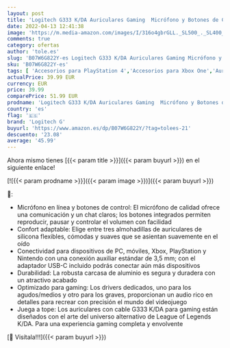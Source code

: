 ```yaml
---
layout: post
title: 'Logitech G333 K/DA Auriculares Gaming  Micrófono y Botones de Control  Dos Drivers  Equipo Oficial de League of Legends  para PC  PS  Xbox  Nintendo con Puerto Auxiliar de 3 5 mm o USB-C - Blanco'
date: 2022-04-13 12:41:38
image: 'https://m.media-amazon.com/images/I/316o4gbrGLL._SL500_._SL400_.jpg'
comments: true
category: ofertas
author: 'tole.es'
slug: 'B07W6G822Y-es Logitech G333 K/DA Auriculares Gaming Micrófono y Botones...'
sku: 'B07W6G822Y-es'
tags: [ 'Accesorios para PlayStation 4','Accesorios para Xbox One','Auriculares gaming con micrófono para PlayStation 4','Auriculares gaming para Xbox One','Auriculares para equipo de audio','Auriculares y accesorios','Electrónica','Hardware y juegos para PlayStation 4','Hardware y juegos para Xbox One','Videojuegos','logitech g','nintendo','xbox','🇪🇸', ]
actualPrice: 39.99 EUR
currency: EUR
price: 39.99
comparePrice: 51.99 EUR
prodname: 'Logitech G333 K/DA Auriculares Gaming  Micrófono y Botones de Control  Dos Drivers  Equipo Oficial de League of Legends  para PC  PS  Xbox  Nintendo con Puerto Auxiliar de 3 5 mm o USB-C - Blanco'
country: 'es'
flag: '🇪🇸'
brand: 'Logitech G'
buyurl: 'https://www.amazon.es/dp/B07W6G822Y/?tag=tolees-21'
descuento: '23.08'
average: '45.99'
---
```


Ahora mismo tienes [{{< param title >}}]({{< param buyurl >}}) en el siguiente enlace!

[![{{< param prodname >}}]({{< param image >}})]({{< param buyurl >}})

🔎:

- Micrófono en línea y botones de control: El micrófono de calidad ofrece una comunicación y un chat claros; los botones integrados permiten reproducir, pausar y controlar el volumen con facilidad
- Confort adaptable: Elige entre tres almohadillas de auriculares de silicona flexibles, cómodas y suaves que se asientan suavemente en el oído
- Conectividad para dispositivos de PC, móviles, Xbox, PlayStation y Nintendo con una conexión auxiliar estándar de 3,5 mm; con el adaptador USB-C incluido podrás conectar aún más dispositivos
- Durabilidad: La robusta carcasa de aluminio es segura y duradera con un atractivo acabado
- Optimizado para gaming: Los drivers dedicados, uno para los agudos/medios y otro para los graves, proporcionan un audio rico en detalles para recrear con precisión el mundo del videojuego
- Juega a tope: Los auriculares con cable G333 K/DA para gaming están diseñados con el arte del universo alternativo de League of Legends K/DA. Para una experiencia gaming completa y envolvente

[🛒 Visítala!!!]({{< param buyurl >}})
